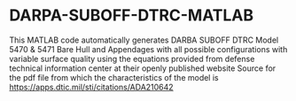 # DARPA-SUBOFF-DTRC-MATLAB
This MATLAB code automatically generates DARBA SUBOFF DTRC Model 5470 &amp; 5471 Bare Hull and Appendages with all possible configurations with variable surface quality using the equations provided from defense technical information center at their openly published website
Source for the pdf file from which the characteristics of the model is
https://apps.dtic.mil/sti/citations/ADA210642

